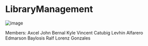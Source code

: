 # LibraryManagement
![image](https://github.com/Reizia/LibraryManagement/assets/45907840/03517fcc-ed4f-4a5f-8cc1-bf71c2e524d4)

Members:
Axcel John Bernal
Kyle Vincent Catubig
Levhin Alfarero
Edmarson Baylosis
Ralf Lorenz Gonzales
